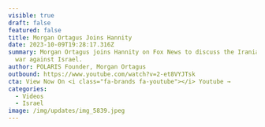 ```yaml
---
visible: true
draft: false
featured: false
title: Morgan Ortagus Joins Hannity
date: 2023-10-09T19:28:17.316Z
summary: Morgan Ortagus joins Hannity on Fox News to discuss the Iranian-backed
  war against Israel.
author: POLARIS Founder, Morgan Ortagus
outbound: https://www.youtube.com/watch?v=2-et8VYJTsk
cta: View Now On <i class="fa-brands fa-youtube"></i> Youtube →
categories:
  - Videos
  - Israel
image: /img/updates/img_5839.jpeg
---
```

